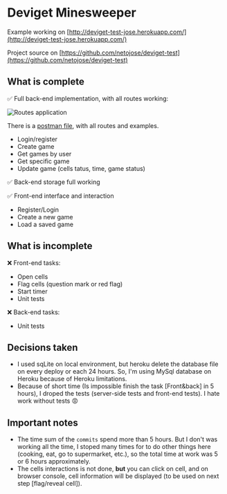 # Deviget Minesweeper

Example working on [http://deviget-test-jose.herokuapp.com/](http://deviget-test-jose.herokuapp.com/)

Project source on [https://github.com/netojose/deviget-test](https://github.com/netojose/deviget-test)

## What is complete
:white_check_mark: Full back-end implementation, with all routes working:

![Routes application](https://image.prntscr.com/image/138bc34dcce14630848edce6aa4b4991.png)

There is a [postman file](https://github.com/netojose/deviget-test/blob/master/postman_collection.json), with all routes and examples.

* Login/register
* Create game
* Get games by user
* Get specific game
* Update game (cells tatus, time, game status)

:white_check_mark: Back-end storage full working

:white_check_mark: Front-end interface and interaction

* Register/Login
* Create a new game
* Load a saved game

## What is incomplete
:x: Front-end tasks:

* Open cells
* Flag cells (question mark or red flag)
* Start timer
* Unit tests

:x: Back-end tasks:

* Unit tests

## Decisions taken
* I used sqLite on local environment, but heroku delete the database file on every deploy or each 24 hours. So, I'm using MySql database on Heroku because of Heroku limitations.
* Because of short time (Is impossible finish the task [Front&back] in 5 hours), I droped the tests (server-side tests and front-end tests). I hate work without tests :rage:

## Important notes
* The time sum of the `commits` spend more than 5 hours. But I don't was working all the time, I stoped many times for to do other things here (cooking, eat, go to supermarket, etc.), so the total time at work was 5 or 6 hours approximately.
* The cells interactions is not done, **but** you can click on cell, and on browser console, cell information will be displayed (to be used on next step [flag/reveal cell]).
